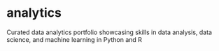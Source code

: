 # analytics
Curated data analytics portfolio showcasing skills in data analysis, data science, and machine learning in Python and R

